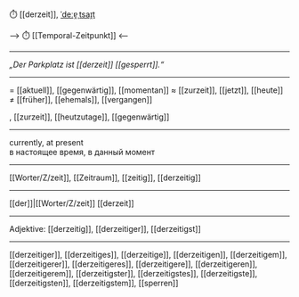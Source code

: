⏱️ [[derzeit]], [ˈdeːɐ̯ˌtsaɪ̯t](https://youglish.com/pronounce/derzeit/german)

--> ⏱️ [[Temporal-Zeitpunkt]] <--


---
*„Der Parkplatz ist [[derzeit]] [[gesperrt]].“*

---
= [[aktuell]], [[gegenwärtig]], [[momentan]]
≈ [[zurzeit]], [[jetzt]], [[heute]]
≠ [[früher]], [[ehemals]], [[vergangen]]

, [[zurzeit]], [[heutzutage]], [[gegenwärtig]]


---
currently, at present  
в настоящее время, в данный момент

---
[[Worter/Z/zeit]], [[Zeitraum]], [[zeitig]], [[derzeitig]]

---
[[der]]|[[Worter/Z/zeit]]
[[derzeit]]


---
Adjektive: [[derzeitig]], [[derzeitiger]], [[derzeitigst]]

---
[[derzeitiger]], [[derzeitiges]], [[derzeitige]], [[derzeitigen]], [[derzeitigem]], [[derzeitigerer]], [[derzeitigeres]], [[derzeitigere]], [[derzeitigeren]], [[derzeitigerem]], [[derzeitigster]], [[derzeitigstes]], [[derzeitigste]], [[derzeitigsten]], [[derzeitigstem]], [[sperren]]